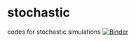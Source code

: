 # stochastic
codes for stochastic simulations
[![Binder](https://mybinder.org/badge_logo.svg)](https://mybinder.org/v2/gh/biplabbose/stochastic/HEAD?labpath=stochastic1.ipynb)
